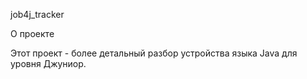 job4j_tracker

О проекте

Этот проект - более детальный разбор устройства языка Java для уровня Джуниор.
